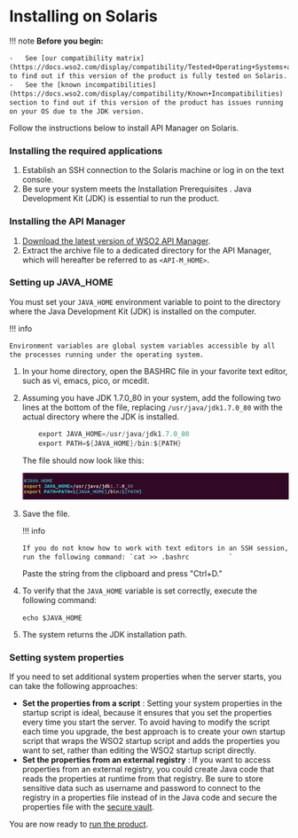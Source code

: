 # Installing on Solaris

!!! note
    **Before you begin:**

    -   See [our compatibility matrix](https://docs.wso2.com/display/compatibility/Tested+Operating+Systems+and+JDKs) to find out if this version of the product is fully tested on Solaris.
    -   See the [known incompatibilities](https://docs.wso2.com/display/compatibility/Known+Incompatibilities) section to find out if this version of the product has issues running on your OS due to the JDK version.


Follow the instructions below to install API Manager on Solaris.

### Installing the required applications

1.  Establish an SSH connection to the Solaris machine or log in on the text console.
2.  Be sure your system meets the Installation Prerequisites . Java Development Kit (JDK) is essential to run the product.

### Installing the API Manager

1.  [Download the latest version of WSO2 API Manager](https://wso2.com/api-management/).
2.  Extract the archive file to a dedicated directory for the API Manager, which will hereafter be referred to as `<API-M_HOME>`.

### Setting up JAVA\_HOME

You must set your `JAVA_HOME` environment variable to point to the directory where the Java Development Kit (JDK) is installed on the computer.

!!! info

    Environment variables are global system variables accessible by all the processes running under the operating system.


1.  In your home directory, open the BASHRC file in your favorite text editor, such as vi, emacs, pico, or mcedit.
2.  Assuming you have JDK 1.7.0\_80 in your system, add the following two lines at the bottom of the file, replacing `/usr/java/jdk1.7.0_80` with the actual directory where the JDK is installed.

    ``` java
        export JAVA_HOME=/usr/java/jdk1.7.0_80
        export PATH=${JAVA_HOME}/bin:${PATH}
    ```

    The file should now look like this:

    ![](../../../../assets/attachments/103334399/103334401.png)

3.  Save the file.

    !!! info
        
        If you do not know how to work with text editors in an SSH session, run the following command: `cat >> .bashrc          `

    Paste the string from the clipboard and press "Ctrl+D."


4.  To verify that the `JAVA_HOME` variable is set correctly, execute the following command:

    `echo $JAVA_HOME`

5.  The system returns the JDK installation path.

### Setting system properties

If you need to set additional system properties when the server starts, you can take the following approaches:

-   **Set the properties from a script** : Setting your system properties in the startup script is ideal, because it ensures that you set the properties every time you start the server. To avoid having to modify the script each time you upgrade, the best approach is to create your own startup script that wraps the WSO2 startup script and adds the properties you want to set, rather than editing the WSO2 startup script directly.
-   **Set the properties from an external registry** : If you want to access properties from an external registry, you could create Java code that reads the properties at runtime from that registry. Be sure to store sensitive data such as username and password to connect to the registry in a properties file instead of in the Java code and secure the properties file with the [secure vault](../../../../../Administer/ProductSecurity/General/LoginsAndPasswords/admin-carbon-secure-vault-implementation).

You are now ready to [run the product](../../../../../SetupAndInstall/InstallationGuide/running-the-product/).
